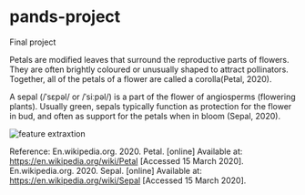 # pands-project
Final project

Petals are modified leaves that surround the reproductive parts of flowers. They are often brightly coloured or unusually shaped to attract pollinators. Together, all of the petals of a flower are called a corolla(Petal, 2020).

A sepal (/ˈsɛpəl/ or /ˈsiːpəl/) is a part of the flower of angiosperms (flowering plants). Usually green, sepals typically function as protection for the flower in bud, and often as support for the petals when in bloom (Sepal, 2020).

![feature extraxtion](https://scontent-lht6-1.xx.fbcdn.net/v/t1.0-9/90604043_10217753213596066_4742260450224242688_n.jpg?_nc_cat=108&_nc_sid=e007fa&_nc_oc=AQl04voN31mICTnqOfwfAhYkC4XL1-qDnO_dJgbpkh8yz0Cz11hX8nhXVgSazaGWbVQ&_nc_ht=scontent-lht6-1.xx&oh=43266b8962d0ce95163244bb2f7db6bb&oe=5EA9ACF2)























Reference:
En.wikipedia.org. 2020. Petal. [online] Available at: <https://en.wikipedia.org/wiki/Petal> [Accessed 15 March 2020].
En.wikipedia.org. 2020. Sepal. [online] Available at: <https://en.wikipedia.org/wiki/Sepal> [Accessed 15 March 2020].
